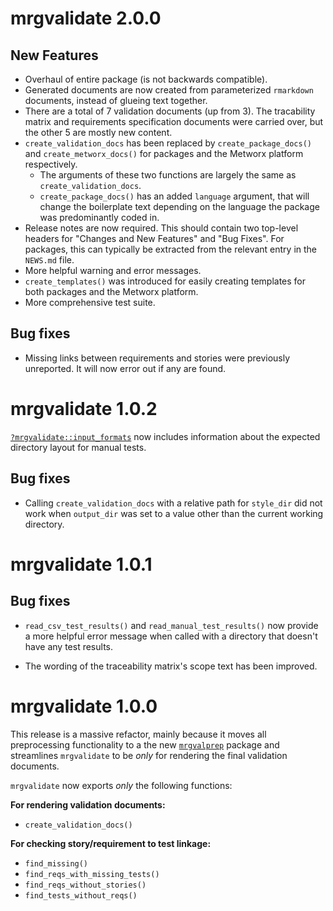# mrgvalidate 2.0.0

## New Features
 - Overhaul of entire package (is not backwards compatible).
 - Generated documents are now created from parameterized `rmarkdown` documents, instead of glueing text together.
 - There are a total of 7 validation documents (up from 3). The tracability matrix and requirements specification documents were carried over, but the other 5 are mostly new content.
 - `create_validation_docs` has been replaced by `create_package_docs()` and `create_metworx_docs()` for packages and the Metworx platform respectively.
    - The arguments of these two functions are largely the same as `create_validation_docs`.
    - `create_package_docs()` has an added `language` argument, that will change the boilerplate text depending on the language the package was predominantly coded in.
 - Release notes are now required. This should contain two top-level headers for "Changes and New Features" and "Bug Fixes". For packages, this can typically be extracted from the relevant entry in the `NEWS.md` file.
 - More helpful warning and error messages.
 - `create_templates()` was introduced for easily creating templates for both packages and the Metworx platform.
 - More comprehensive test suite.

## Bug fixes

 - Missing links between requirements and stories were previously unreported. It will now error out if any are found.

# mrgvalidate 1.0.2

[`?mrgvalidate::input_formats`](https://metrumresearchgroup.github.io/mrgvalidate/reference/input_formats.html) now includes information about the expected directory layout for manual tests.

## Bug fixes

* Calling `create_validation_docs` with a relative path for `style_dir` did not work when `output_dir` was set to a value other than the current working directory.

# mrgvalidate 1.0.1

## Bug fixes

* `read_csv_test_results()` and `read_manual_test_results()` now provide a more helpful error message when called with a directory that doesn't have any test results.

* The wording of the traceability matrix's scope text has been improved.

# mrgvalidate 1.0.0

This release is a massive refactor, mainly because it moves all preprocessing functionality to a the new [`mrgvalprep`](https://github.com/metrumresearchgroup/mrgvalprep) package and streamlines `mrgvalidate` to be _only_ for rendering the final validation documents.

`mrgvalidate` now exports _only_ the following functions:

**For rendering validation documents:**

* `create_validation_docs()`

**For checking story/requirement to test linkage:**

* `find_missing()`
* `find_reqs_with_missing_tests()`
* `find_reqs_without_stories()`
* `find_tests_without_reqs()`
